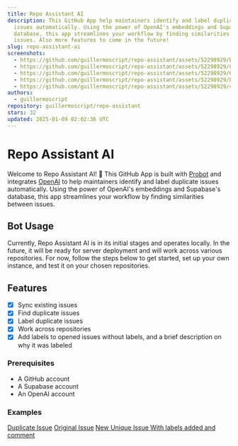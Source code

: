 ```yaml
---
title: Repo Assistant AI
description: This GitHub App help maintainers identify and label duplicate
  issues automatically. Using the power of OpenAI's embeddings and Supabase's
  database, this app streamlines your workflow by finding similarities between
  issues. Also more features to come in the future!
slug: repo-assistant-ai
screenshots:
  - https://github.com/guillermoscript/repo-assistant/assets/52298929/bd364cae-cf70-4819-8294-47d5b0ca5007
  - https://github.com/guillermoscript/repo-assistant/assets/52298929/84ced6ae-dc65-4a74-9685-6db363e893cd
  - https://github.com/guillermoscript/repo-assistant/assets/52298929/0e10e581-3787-4e9e-93fb-1bc455e5a82e
  - https://github.com/guillermoscript/repo-assistant/assets/52298929/b0f9050c-9523-4680-ac56-a9dc1406722e
  - https://github.com/guillermoscript/repo-assistant/assets/52298929/4fabea1a-7bec-4923-a910-7515ed4ba210
authors:
  - guillermoscript
repository: guillermoscript/repo-assistant
stars: 32
updated: 2025-01-09 02:02:36 UTC
---
```


# Repo Assistant AI

Welcome to Repo Assistant AI! 🎉 This GitHub App is built with [Probot](https://github.com/probot/probot) and integrates [OpenAI](https://openai.com/) to help maintainers identify and label duplicate issues automatically. Using the power of OpenAI's embeddings and Supabase's database, this app streamlines your workflow by finding similarities between issues.



## Bot Usage

Currently, Repo Assistant AI is in its initial stages and operates locally. In the future, it will be ready for server deployment and will work across various repositories. For now, follow the steps below to get started, set up your own instance, and test it on your chosen repositories.


## Features

- [x] Sync existing issues
- [x] Find duplicate issues
- [x] Label duplicate issues
- [x] Work across repositories
- [x] Add labels to opened issues without labels, and a brief description on why it was labeled

### Prerequisites

- A GitHub account
- A Supabase account
- An OpenAI account

### Examples

[Duplicate Issue](https://github.com/guillermoscript/repo-assistant/issues/57)
[Original Issue](https://github.com/guillermoscript/repo-assistant/issues/13)
[New Unique Issue With labels added and comment](https://github.com/guillermoscript/repo-assistant/issues/53)
